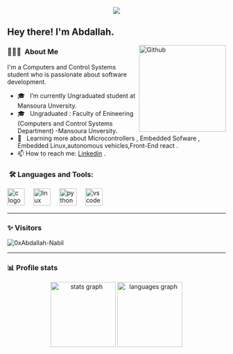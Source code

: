 <p align="center"><img src="https://i.imgur.com/A6bWGFl.gif"/></p>
<h2> Hey there! I'm Abdallah.</h2>
<img width="200" align="right" alt="Github" src="https://user-images.githubusercontent.com/48678280/88862734-4903af80-d201-11ea-968b-9c939d88a37c.gif" />
<h3> 👨🏻‍💻 &nbsp;About Me </h3>

I'm a Computers and Control Systems student who is passionate about software development.

- 🎓 &nbsp; I’m currently Ungraduated student at Mansoura Unversity.
- 🎓 &nbsp; Ungraduated : Faculty of Enineering (Computers and Control Systems Department) -Mansoura Unversity.
- 🌱 &nbsp; Learning more about Microcontrollers , Embedded Sofware , Embedded Linux,autonomous vehicles,Front-End react . 
- 📫 How to reach me: [Linkedin](https://www.linkedin.com/in/abdallah-nabil-126b9b23b/) .

<h3>  &nbsp;🛠️ Languages and Tools:</h3>

<div align="left">
  <img src="https://cdn.jsdelivr.net/gh/devicons/devicon/icons/c/c-original.svg" height="40" alt="c logo"  />
  <img width="12" />
  <img src="https://cdn.jsdelivr.net/gh/devicons/devicon/icons/linux/linux-original.svg" height="40" alt="linux logo"  />
  <img width="12" />
  <img src="https://cdn.jsdelivr.net/gh/devicons/devicon/icons/python/python-original.svg" height="40" alt="python logo"  />
  <img width="12" />
  <img src="https://cdn.jsdelivr.net/gh/devicons/devicon/icons/vscode/vscode-original.svg" height="40" alt="vscode logo"  />
</div>

---------------------------------------------------------------------------------------------------------------------------------------------------------------------------------
### ✨ Visitors 
<p align="left"> <img src="https://komarev.com/ghpvc/?username=Mahmoud-Karem" alt="0xAbdallah-Nabil" /> </p>

---------------------------------------------------------------------------------------------------------------------------------------------------------------------------------

### 📊 Profile stats
<div align="center">
  <img src="https://github-readme-stats.vercel.app/api?username=0xAbdallah-Nabil&hide_title=false&hide_rank=false&show_icons=true&include_all_commits=true&count_private=true&disable_animations=false&theme=dracula&locale=en&hide_border=false" height="150" alt="stats graph"  />
  <img src="https://github-readme-stats.vercel.app/api/top-langs?username=0xAbdallah-Nabil&locale=en&hide_title=false&layout=compact&card_width=320&langs_count=5&theme=dracula&hide_border=false" height="150" alt="languages graph"  />
</div>

